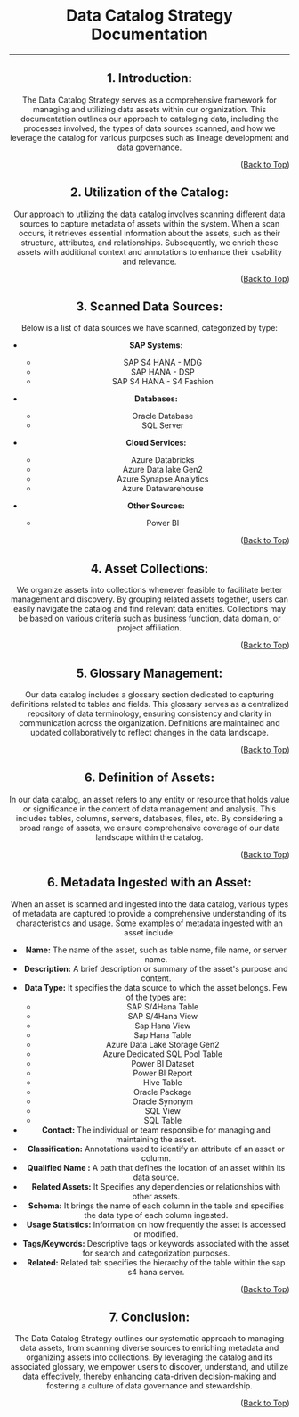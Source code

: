 <!-- Improved compatibility of Back to Top link -->
<a name="Collection-top"></a>

<!-- Concept TITLE AND OVERVIEW -->

<center>

# Data Catalog Strategy Documentation

---

## 1. Introduction:
   The Data Catalog Strategy serves as a comprehensive framework for managing and utilizing data assets within our organization. This documentation outlines our approach to cataloging data, including the processes involved, the types of data sources scanned, and how we leverage the catalog for various purposes such as lineage development and data governance.

<p align="right">(<a href="#Collection-top">Back to Top</a>)</p>

## 2. Utilization of the Catalog:
   Our approach to utilizing the data catalog involves scanning different data sources to capture metadata of assets within the system. When a scan occurs, it retrieves essential information about the assets, such as their structure, attributes, and relationships. Subsequently, we enrich these assets with additional context and annotations to enhance their usability and relevance.

<p align="right">(<a href="#Collection-top">Back to Top</a>)</p>

## 3. Scanned Data Sources:
   Below is a list of data sources we have scanned, categorized by type:

   - **SAP Systems:**
     - SAP S4 HANA - MDG
     - SAP HANA - DSP
     - SAP S4 HANA - S4 Fashion

   - **Databases:**
     - Oracle Database
     - SQL Server

   - **Cloud Services:**
     - Azure Databricks
     - Azure Data lake Gen2
     - Azure Synapse Analytics
     - Azure Datawarehouse

   - **Other Sources:**
     - Power BI

<p align="right">(<a href="#Collection-top">Back to Top</a>)</p>

## 4. Asset Collections:
   We organize assets into collections whenever feasible to facilitate better management and discovery. By grouping related assets together, users can easily navigate the catalog and find relevant data entities. Collections may be based on various criteria such as business function, data domain, or project affiliation.

<p align="right">(<a href="#Collection-top">Back to Top</a>)</p>

## 5. Glossary Management:
   Our data catalog includes a glossary section dedicated to capturing definitions related to tables and fields. This glossary serves as a centralized repository of data terminology, ensuring consistency and clarity in communication across the organization. Definitions are maintained and updated collaboratively to reflect changes in the data landscape.

<p align="right">(<a href="#Collection-top">Back to Top</a>)</p>

## 6. Definition of Assets:
   In our data catalog, an asset refers to any entity or resource that holds value or significance in the context of data management and analysis. This includes tables, columns, servers, databases, files, etc. By considering a broad range of assets, we ensure comprehensive coverage of our data landscape within the catalog.

<p align="right">(<a href="#Collection-top">Back to Top</a>)</p>

## 6. Metadata Ingested with an Asset:
   When an asset is scanned and ingested into the data catalog, various types of metadata are captured to provide a comprehensive understanding of its characteristics and usage. Some examples of metadata ingested with an asset include:

   - **Name:** The name of the asset, such as table name, file name, or server name.
   - **Description:** A brief description or summary of the asset's purpose and content.
   - **Data Type:** It specifies the data source to which the asset belongs. 
   Few of the types are:
      - SAP S/4Hana Table
      - SAP S/4Hana View
      - Sap Hana View
      - Sap Hana Table
      - Azure Data Lake Storage Gen2
      - Azure Dedicated SQL Pool Table
      - Power BI Dataset
      - Power BI Report
      - Hive Table
      - Oracle Package
      - Oracle Synonym
      - SQL View
      - SQL Table
   - **Contact:** The individual or team responsible for managing and maintaining the asset.
   - **Classification:** Annotations used to identify an attribute of an asset or column.
   - **Qualified Name :** A path that defines the location of an asset within its data source.
   - **Related Assets:** It Specifies any dependencies or relationships with other assets.
   - **Schema:** It brings the name of each column in the table and specifies the data type of each column ingested. 
   - **Usage Statistics:** Information on how frequently the asset is accessed or modified.
   - **Tags/Keywords:** Descriptive tags or keywords associated with the asset for search and categorization purposes.
   - **Related:** Related tab specifies the hierarchy of the table within the sap s4 hana server.

<p align="right">(<a href="#Collection-top">Back to Top</a>)</p>

## 7. Conclusion:
   The Data Catalog Strategy outlines our systematic approach to managing data assets, from scanning diverse sources to enriching metadata and organizing assets into collections. By leveraging the catalog and its associated glossary, we empower users to discover, understand, and utilize data effectively, thereby enhancing data-driven decision-making and fostering a culture of data governance and stewardship.

<p align="right">(<a href="#Collection-top">Back to Top</a>)</p>
